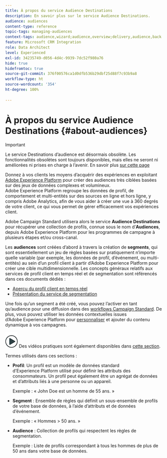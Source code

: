 ```yaml
---
title: À propos du service Audience Destinations
description: En savoir plus sur le service Audience Destinations.
audience: audiences
content-type: reference
topic-tags: managing-audiences
context-tags: audience,wizard;audience,overview;delivery,audience,back
feature: Microsoft CRM Integration
role: Data Architect
level: Experienced
exl-id: 34235749-d056-4d4c-9939-7dc52f980a76
hide: true
hidefromtoc: true
source-git-commit: 376f00576ca1d0dfb536b29dbf25d88f7c93b9a8
workflow-type: ht
source-wordcount: '354'
ht-degree: 100%

---
```


# À propos du service Audience Destinations {#about-audiences}

>[!IMPORTANT]
>
>Le service Destinations d’audience est désormais obsolète. Les fonctionnalités obsolètes sont toujours disponibles, mais elles ne seront ni améliorées ni prises en charge à l’avenir. En savoir plus [sur cette page](../../rn/using/deprecated-features.md)

Donnez à vos clients les moyens d’acquérir des expériences en exploitant [Adobe Experience Platform](https://experienceleague.adobe.com/docs/experience-platform/landing/home.html?lang=fr) pour créer des audiences très ciblées basées sur des jeux de données complexes et volumineux. Adobe Experience Platform regroupe les données de profil, de comportement et multi-entités sur des sources en ligne et hors ligne, y compris Adobe Analytics, afin de vous aider à créer une vue à 360 degrés de votre client, ce qui vous permet de gérer efficacement vos expériences client.

 Adobe Campaign Standard utilisera alors le service **Audience Destinations** pour récupérer une collection de profils, connue sous le nom d’**Audiences**, depuis Adobe Experience Platform pour les programmes de campagne à plusieurs étapes et/ou cross-canal.

Les **audiences** sont créées d’abord à travers la création de **segments**, qui sont essentiellement un jeu de règles basées sur pratiquement n’importe quelle variable (par exemple, les données de profil, d’événement, ou multi-entités) au sein d’un profil client à partir d’Adobe Experience Platform pour créer une cible multidimensionnelle. Les concepts généraux relatifs aux services de profil client en temps réel et de segmentation sont référencés dans ces documents dédiés :

* [Aperçu du profil client en temps réel](https://experienceleague.adobe.com/docs/experience-platform/profile/home.html?lang=fr)
* [Présentation du service de segmentation](https://experienceleague.adobe.com/docs/experience-platform/segmentation/home.html?lang=fr)

Une fois qu’un segment a été créé, vous pouvez l’activer en tant qu’audience pour une diffusion dans des [workflows Campaign Standard](../../integrating/using/aep-targeting-audiences.md). De plus, vous pouvez utiliser les données contextuelles issues d’Adobe Experience Platform pour [personnaliser](../../integrating/using/aep-personalizing-campaigns.md) et ajouter du contenu dynamique à vos campagnes.

![](assets/do-not-localize/how-to-video.png) Des vidéos pratiques sont également disponibles dans [cette section](https://experienceleague.adobe.com/docs/campaign-learn/campaign-standard-tutorials/profiles-and-audiences/audience-destinations/audience-destinations-overview.html?lang=fr).

Termes utilisés dans ces sections :

* **Profil**: Un profil est un modèle de données standard d’Experience Platform utilisé pour définir les attributs des consommateurs. Un profil peut également être un agrégat de données et d’attributs liés à une personne ou un appareil.

  Exemple : « John Doe est un homme de 55 ans. »

* **Segment** : Ensemble de règles qui définit un sous-ensemble de profils de votre base de données, à l’aide d’attributs et de données d’événement.

  Exemple : « Hommes > 50 ans. »

* **Audience** : Collection de profils qui respectent les règles de segmentation.

  Exemple : Liste de profils correspondant à tous les hommes de plus de 50 ans dans votre base de données.

